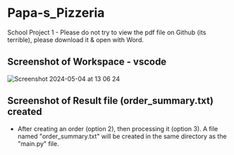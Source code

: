 # Papa-s_Pizzeria
School Project 1 - Please do not try to view the pdf file on Github (its terrible), please download it & open with Word.

## Screenshot of Workspace - vscode 
![Screenshot 2024-05-04 at 13 06 24](https://github.com/kATtttttttttttttttt/Papa-s_Pizzeria/assets/163737404/b89ebd93-1ee4-47e7-bfec-02ab19c9a3d0)

## Screenshot of Result file (order_summary.txt) created
- After creating an order (option 2), then processing it (option 3). A file named "order_summary.txt" will be created in the same directory as the "main.py" file.



